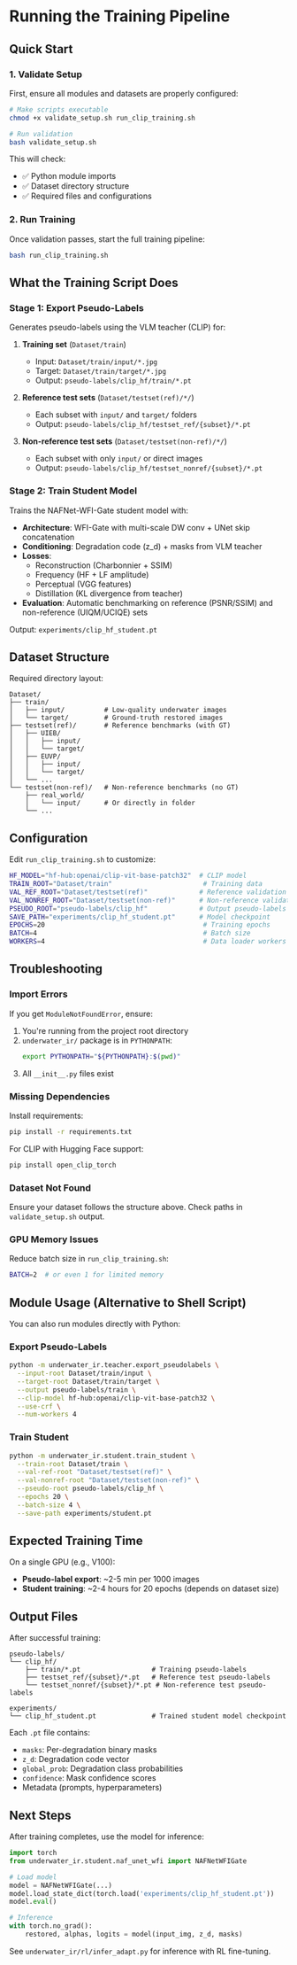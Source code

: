 # Running the Training Pipeline

## Quick Start

### 1. Validate Setup

First, ensure all modules and datasets are properly configured:

```bash
# Make scripts executable
chmod +x validate_setup.sh run_clip_training.sh

# Run validation
bash validate_setup.sh
```

This will check:
- ✅ Python module imports
- ✅ Dataset directory structure
- ✅ Required files and configurations

### 2. Run Training

Once validation passes, start the full training pipeline:

```bash
bash run_clip_training.sh
```

## What the Training Script Does

### Stage 1: Export Pseudo-Labels

Generates pseudo-labels using the VLM teacher (CLIP) for:

1. **Training set** (`Dataset/train`)
   - Input: `Dataset/train/input/*.jpg`
   - Target: `Dataset/train/target/*.jpg`
   - Output: `pseudo-labels/clip_hf/train/*.pt`

2. **Reference test sets** (`Dataset/testset(ref)/*/`)
   - Each subset with `input/` and `target/` folders
   - Output: `pseudo-labels/clip_hf/testset_ref/{subset}/*.pt`

3. **Non-reference test sets** (`Dataset/testset(non-ref)/*/`)
   - Each subset with only `input/` or direct images
   - Output: `pseudo-labels/clip_hf/testset_nonref/{subset}/*.pt`

### Stage 2: Train Student Model

Trains the NAFNet-WFI-Gate student model with:
- **Architecture**: WFI-Gate with multi-scale DW conv + UNet skip concatenation
- **Conditioning**: Degradation code (z_d) + masks from VLM teacher
- **Losses**: 
  - Reconstruction (Charbonnier + SSIM)
  - Frequency (HF + LF amplitude)
  - Perceptual (VGG features)
  - Distillation (KL divergence from teacher)
- **Evaluation**: Automatic benchmarking on reference (PSNR/SSIM) and non-reference (UIQM/UCIQE) sets

Output: `experiments/clip_hf_student.pt`

## Dataset Structure

Required directory layout:

```
Dataset/
├── train/
│   ├── input/          # Low-quality underwater images
│   └── target/         # Ground-truth restored images
├── testset(ref)/       # Reference benchmarks (with GT)
│   ├── UIEB/
│   │   ├── input/
│   │   └── target/
│   ├── EUVP/
│   │   ├── input/
│   │   └── target/
│   └── ...
└── testset(non-ref)/   # Non-reference benchmarks (no GT)
    ├── real_world/
    │   └── input/      # Or directly in folder
    └── ...
```

## Configuration

Edit `run_clip_training.sh` to customize:

```bash
HF_MODEL="hf-hub:openai/clip-vit-base-patch32"  # CLIP model
TRAIN_ROOT="Dataset/train"                       # Training data
VAL_REF_ROOT="Dataset/testset(ref)"             # Reference validation
VAL_NONREF_ROOT="Dataset/testset(non-ref)"      # Non-reference validation
PSEUDO_ROOT="pseudo-labels/clip_hf"             # Output pseudo-labels
SAVE_PATH="experiments/clip_hf_student.pt"      # Model checkpoint
EPOCHS=20                                        # Training epochs
BATCH=4                                          # Batch size
WORKERS=4                                        # Data loader workers
```

## Troubleshooting

### Import Errors

If you get `ModuleNotFoundError`, ensure:

1. You're running from the project root directory
2. `underwater_ir/` package is in `PYTHONPATH`:
   ```bash
   export PYTHONPATH="${PYTHONPATH}:$(pwd)"
   ```
3. All `__init__.py` files exist

### Missing Dependencies

Install requirements:
```bash
pip install -r requirements.txt
```

For CLIP with Hugging Face support:
```bash
pip install open_clip_torch
```

### Dataset Not Found

Ensure your dataset follows the structure above. Check paths in `validate_setup.sh` output.

### GPU Memory Issues

Reduce batch size in `run_clip_training.sh`:
```bash
BATCH=2  # or even 1 for limited memory
```

## Module Usage (Alternative to Shell Script)

You can also run modules directly with Python:

### Export Pseudo-Labels
```bash
python -m underwater_ir.teacher.export_pseudolabels \
  --input-root Dataset/train/input \
  --target-root Dataset/train/target \
  --output pseudo-labels/train \
  --clip-model hf-hub:openai/clip-vit-base-patch32 \
  --use-crf \
  --num-workers 4
```

### Train Student
```bash
python -m underwater_ir.student.train_student \
  --train-root Dataset/train \
  --val-ref-root "Dataset/testset(ref)" \
  --val-nonref-root "Dataset/testset(non-ref)" \
  --pseudo-root pseudo-labels/clip_hf \
  --epochs 20 \
  --batch-size 4 \
  --save-path experiments/student.pt
```

## Expected Training Time

On a single GPU (e.g., V100):
- **Pseudo-label export**: ~2-5 min per 1000 images
- **Student training**: ~2-4 hours for 20 epochs (depends on dataset size)

## Output Files

After successful training:

```
pseudo-labels/
└── clip_hf/
    ├── train/*.pt                  # Training pseudo-labels
    ├── testset_ref/{subset}/*.pt   # Reference test pseudo-labels
    └── testset_nonref/{subset}/*.pt # Non-reference test pseudo-labels

experiments/
└── clip_hf_student.pt              # Trained student model checkpoint
```

Each `.pt` file contains:
- `masks`: Per-degradation binary masks
- `z_d`: Degradation code vector
- `global_prob`: Degradation class probabilities
- `confidence`: Mask confidence scores
- Metadata (prompts, hyperparameters)

## Next Steps

After training completes, use the model for inference:

```python
import torch
from underwater_ir.student.naf_unet_wfi import NAFNetWFIGate

# Load model
model = NAFNetWFIGate(...)
model.load_state_dict(torch.load('experiments/clip_hf_student.pt'))
model.eval()

# Inference
with torch.no_grad():
    restored, alphas, logits = model(input_img, z_d, masks)
```

See `underwater_ir/rl/infer_adapt.py` for inference with RL fine-tuning.
